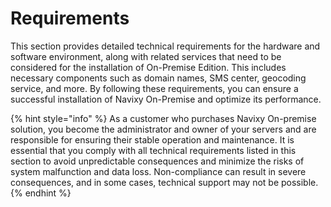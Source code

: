# Requirements

This section provides detailed technical requirements for the hardware and software environment, along with related services that need to be considered for the installation of On-Premise Edition. This includes necessary components such as domain names, SMS center, geocoding service, and more. By following these requirements, you can ensure a successful installation of Navixy On-Premise and optimize its performance.

{% hint style="info" %}
As a customer who purchases Navixy On-premise solution, you become the administrator and owner of your servers and are responsible for ensuring their stable operation and maintenance. It is essential that you comply with all technical requirements listed in this section to avoid unpredictable consequences and minimize the risks of system malfunction and data loss. Non-compliance can result in severe consequences, and in some cases, technical support may not be possible.
{% endhint %}
